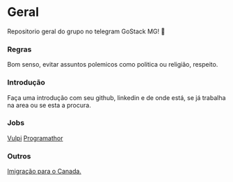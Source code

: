 # Geral
Repositorio geral do grupo no telegram GoStack MG! 🚀

### Regras
Bom senso, evitar assuntos polemicos como politica ou religião, respeito.

### Introdução
Faça uma introdução com seu github, linkedin e de onde está, se já trabalha na area ou se esta a procura.

### Jobs
[Vulpi](https://app.vulpi.com.br/jobs)
[Programathor](https://programathor.com.br/)

### Outros
[Imigração para o Canada.](https://github.com/ti-no-canada/imigracao-para-o-canada)
